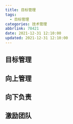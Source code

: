 ```yaml
---
title: 目标管理
tags:
  - 目标管理
categories: 技术管理
abbrlink: 78421
date: 2021-12-31 12:10:00
updated: 2021-12-31 12:10:00
---
```


## 目标管理
## 向上管理
## 向下负责
## 激励团队